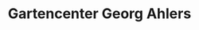 ---
title: "Gartencenter Georg Ahlers"
url: /geeste/gartencenter-georg-ahlers/
shop: Garten-Center
---